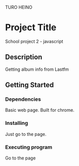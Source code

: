 TURO HEINO

# Project Title

School project 2 - javascript

## Description

Getting album info from Lastfm

## Getting Started

### Dependencies

Basic web page. Built for chrome.

### Installing

Just go to the page.

### Executing program

Go to the page

